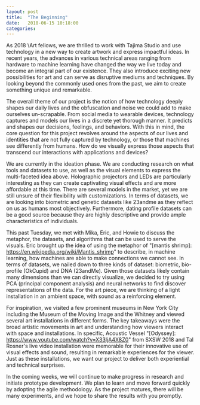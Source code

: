 ```yaml
---
layout: post
title:  "The Beginning"
date:   2018-06-15 10:18:00
categories: 
---
```


As 2018 \Art fellows, we are thrilled to work with Tajima Studio and use technology in a new way to create artwork and express impactful ideas. In recent years, the advances in various technical areas ranging from hardware to machine learning have changed the way we live today and become an integral part of our existence. They also introduce exciting new possibilities for art and can serve as disruptive mediums and techniques. By looking beyond the commonly used ones from the past, we aim to create something unique and remarkable.

The overall theme of our project is the notion of how technology deeply shapes our daily lives and the obfuscation and noise we could add to make ourselves un-scrapable. From social media to wearable devices, technology captures and models our lives in a discrete yet thorough manner. It predicts and shapes our decisions, feelings, and behaviors. With this in mind, the core question for this project revolves around the aspects of our lives and identities that are not fully captured by technology, or those that machines see differently from humans. How do we visually express those aspects that transcend our interactions with applications and devices?

We are currently in the ideation phase. We are conducting research on what tools and datasets to use, as well as the visual elements to express the multi-faceted idea above. Holographic projectors and LEDs are particularly interesting as they can create captivating visual effects and are more affordable at this time. There are several models in the market, yet we are still unsure of their flexibility with customizations. In terms of datasets, we are looking into biometric and genetic datasets like 23andme as they reflect on us as humans most objectively. Furthermore, dating profile datasets can be a good source because they are highly descriptive and provide ample characteristics of individuals.

This past Tuesday, we met with Mika, Eric, and Howie to discuss the metaphor, the datasets, and algorithms that can be used to serve the visuals. Eric brought up the idea of using the metaphor of "[mantis shrimp]: https://en.wikipedia.org/wiki/Mantis_shrimp" to describe, in machine learning, how machines are able to make connections we cannot see. In terms of datasets, we nailed down to three kinds of dataset: biometric, bio-profile (OkCupid) and DNA (23andMe). Given those datasets likely contain many dimensions than we can directly visualize, we decided to try using PCA (principal component analysis) and neural networks to find discover representations of the data. For the art piece, we are thinking of a light installation in an ambient space, with sound as a reinforcing element.

For inspiration, we visited a few prominent museums in New York City including the Museum of the Moving Image and the Whitney and viewed several art installations in different forms. The key takeaways were the broad artistic movements in art and understanding how viewers interact with space and installations. In specific, Acoustic Vessel "[Odyssey]: https://www.youtube.com/watch?v=X33IjA4X8Z0" from SXSW 2018 and Tal Rosner's live video installation were memorable for their innovative use of visual effects and sound, resulting in remarkable experiences for the viewer. Just as these installations, we want our project to deliver both experiential and technical surprises. 

In the coming weeks, we will continue to make progress in research and initiate prototype development. We plan to learn and move forward quickly by adopting the agile methodology. As the project matures, there will be many experiments, and we hope to share the results with you promptly.  
